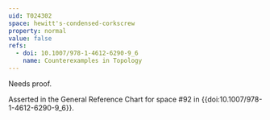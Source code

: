 ```yaml
---
uid: T024302
space: hewitt's-condensed-corkscrew
property: normal
value: false
refs:
  - doi: 10.1007/978-1-4612-6290-9_6
    name: Counterexamples in Topology
---
```

Needs proof.

Asserted in the General Reference Chart for space #92 in
{{doi:10.1007/978-1-4612-6290-9_6}}.
